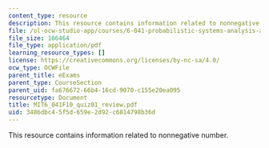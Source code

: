 ```yaml
---
content_type: resource
description: This resource contains information related to nonnegative number.
file: /ol-ocw-studio-app/courses/6-041-probabilistic-systems-analysis-and-applied-probability-fall-2010/3486dbc45f5d659e2d92c6814798b36d_MIT6_041F10_quiz01_review.pdf
file_size: 166464
file_type: application/pdf
learning_resource_types: []
license: https://creativecommons.org/licenses/by-nc-sa/4.0/
ocw_type: OCWFile
parent_title: eExams
parent_type: CourseSection
parent_uid: fa676672-66b4-16cd-9070-c155e20ea095
resourcetype: Document
title: MIT6_041F10_quiz01_review.pdf
uid: 3486dbc4-5f5d-659e-2d92-c6814798b36d
---
```

This resource contains information related to nonnegative number.